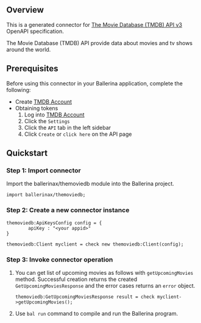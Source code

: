 ## Overview

This is a generated connector for [The Movie Database (TMDB) API v3](https://www.themoviedb.org/documentation/api) OpenAPI specification. 

The Movie Database (TMDB) API provide data about movies and tv shows around the world.

## Prerequisites
Before using this connector in your Ballerina application, complete the following:
* Create [TMDB Account](https://www.themoviedb.org/signup)
* Obtaining tokens
    1. Log into [TMDB Account](https://www.themoviedb.org/login)
    2. Click the `Settings`
    3. Click the `API` tab in the left sidebar
    4. Click `Create` or `click here` on the API page

## Quickstart

### Step 1: Import connector
Import the ballerinax/themoviedb module into the Ballerina project.

```ballerina
import ballerinax/themoviedb;
```
### Step 2: Create a new connector instance
```ballerina
themoviedb:ApiKeysConfig config = {
        apiKey : "<your appid>"
}

themoviedb:Client myclient = check new themoviedb:Client(config);
```
### Step 3: Invoke connector operation
1. You can get list of upcoming movies as follows with `getUpcomingMovies` method. Successful creation returns the created `GetUpcomingMoviesResponse` and the error cases returns an `error` object.
    ```ballerina
    themoviedb:GetUpcomingMoviesResponse result = check myclient->getUpcomingMovies();
    ```
2. Use `bal run` command to compile and run the Ballerina program. 
